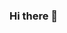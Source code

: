 ### Hi there 👋

<!--
**wberman27/wberman27** is a ✨ _special_ ✨ repository because its `README.md` (this file) appears on your GitHub profile.

Here are some ideas to get you started:

- 🔭 I’m currently working on Human Right First - Blue Witness
- 🌱 I’m currently learning Ant Design
- 👯 I’m looking to collaborate on ...
- 🤔 I’m looking for help with ...
- 💬 Ask me about ...
- 📫 How to reach me: https://www.linkedin.com/in/williamberman/
- 😄 Pronouns: He/him
- ⚡ Fun fact: I play drums!
-->
